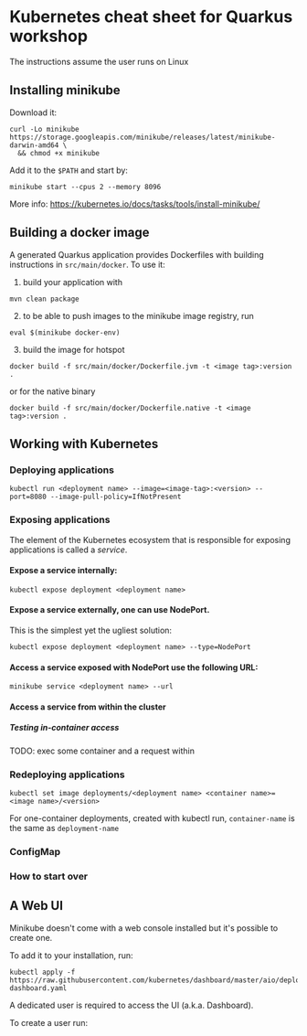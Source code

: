 # Kubernetes cheat sheet for Quarkus workshop
The instructions assume the user runs on Linux

## Installing minikube

Download it:
```
curl -Lo minikube https://storage.googleapis.com/minikube/releases/latest/minikube-darwin-amd64 \
  && chmod +x minikube
```

Add it to the `$PATH` and start by:
```
minikube start --cpus 2 --memory 8096
```

More info: https://kubernetes.io/docs/tasks/tools/install-minikube/

## Building a docker image
A generated Quarkus application provides Dockerfiles with building instructions in `src/main/docker`.
To use it:
1. build your application with
```
mvn clean package
```
2. to be able to push images to the minikube image registry, run
```
eval $(minikube docker-env)
```
3. build the image for hotspot
```
docker build -f src/main/docker/Dockerfile.jvm -t <image tag>:version .
```
or for the native binary
```
docker build -f src/main/docker/Dockerfile.native -t <image tag>:version .
```

## Working with Kubernetes

### Deploying applications
```
kubectl run <deployment name> --image=<image-tag>:<version> --port=8080 --image-pull-policy=IfNotPresent
```

### Exposing applications
The element of the Kubernetes ecosystem that is responsible for exposing applications is called a *service*.

#### Expose a service internally:
```
kubectl expose deployment <deployment name>
```

#### Expose a service externally, one can use NodePort.
This is the simplest yet the ugliest solution:
```
kubectl expose deployment <deployment name> --type=NodePort
```

#### Access a service exposed with NodePort use the following URL:
```
minikube service <deployment name> --url
```

#### Access a service from within the cluster


##### Testing in-container access
TODO: exec some container and a request within

### Redeploying applications
```
kubectl set image deployments/<deployment name> <container name>=<image name>/<version>
```

For one-container deployments, created with kubectl run, `container-name` is the same as `deployment-name`

### ConfigMap

### How to start over


## A Web UI
Minikube doesn't come with a web console installed but it's possible to create one.

To add it to your installation, run:
```
kubectl apply -f https://raw.githubusercontent.com/kubernetes/dashboard/master/aio/deploy/recommended/kubernetes-dashboard.yaml
```

A dedicated user is required to access the UI (a.k.a. Dashboard).

To create a user run:
